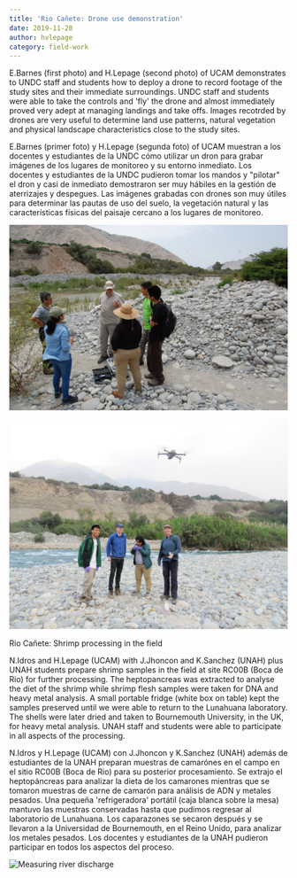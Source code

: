 ```yaml
---
title: 'Rio Cañete: Drone use demonstration'
date: 2019-11-20
author: hvlepage
category: field-work
---
```



E.Barnes (first photo) and H.Lepage (second photo) of UCAM demonstrates to UNDC staff and students how to deploy a drone to record footage of the study sites and their immediate surroundings. UNDC staff and students were able to take the controls and 'fly' the drone and almost immediately proved very adept at managing landings and take offs. Images recotrded by drones are very useful to determine land use patterns, natural vegetation and physical landscape characteristics close to the study sites.

E.Barnes (primer foto) y H.Lepage (segunda foto) of UCAM muestran a los docentes y estudiantes de la UNDC cómo utilizar un dron para grabar imágenes de los lugares de monitoreo y su entorno inmediato. Los docentes y estudiantes de la UNDC pudieron tomar los mandos y "pilotar" el dron y casi de inmediato demostraron ser muy hábiles en la gestión de aterrizajes y despegues. Las imágenes grabadas con drones son muy útiles para determinar las pautas de uso del suelo, la vegetación natural y las características físicas del paisaje cercano a los lugares de monitoreo.

![Measuring river discharge](/assets/posts/1Droneuse.JPG)

![Measuring river discharge](/assets/posts/1Drone.JPG)



Rio Cañete: Shrimp processing in the field

N.Idros and H.Lepage (UCAM) with J.Jhoncon and K.Sanchez (UNAH) plus UNAH students prepare shrimp samples in the field at site RC00B (Boca de Rio) for further processing. The heptopancreas was extracted to analyse the diet of the shrimp while shrimp flesh samples were taken for DNA and heavy metal analysis. A small portable fridge (white box on table) kept the samples preserved until we were able to return to the Lunahuana laboratory. The shells were later dried and taken to Bournemouth University, in the UK, for heavy metal analysis. UNAH staff and students were able to participate in all aspects of the processing.

N.Idros y H.Lepage (UCAM) con J.Jhoncon y K.Sanchez (UNAH) además de estudiantes de la UNAH preparan muestras de camarónes en el campo en el sitio RC00B (Boca de Rio) para su posterior procesamiento. Se extrajo el heptopáncreas para analizar la dieta de los camarones mientras que se tomaron muestras de carne de camarón para análisis de ADN y metales pesados. Una pequeña 'refrigeradora' portátil (caja blanca sobre la mesa) mantuvo las muestras conservadas hasta que pudimos regresar al laboratorio de Lunahuana. Los caparazones se secaron después y se llevaron a la Universidad de Bournemouth, en el Reino Unido, para analizar los metales pesados. Los docentes y estudiantes de la UNAH pudieron participar en todos los aspectos del proceso.

![Measuring river discharge](/assets/posts/1Shrimpprocessing.JPG)

